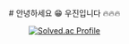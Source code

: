 <center>
# 안녕하세요 😁 우진입니다 🔥🔥🔥

[![Solved.ac Profile](http://mazassumnida.wtf/api/generate_badge?boj=karinarang)](https://solved.ac/karinarang)

  
</center>

